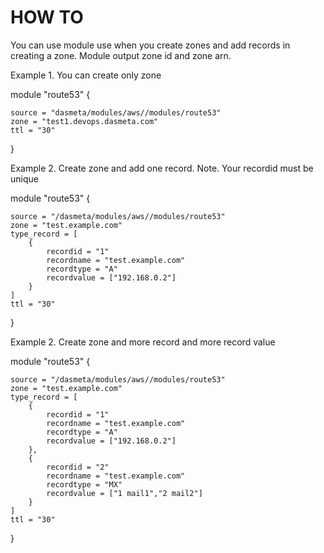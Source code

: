 # HOW TO
You can use module use when you create zones and add records in creating a zone.
Module output zone id and zone arn.

Example 1. You can create only zone 

module "route53" {

    source = "dasmeta/modules/aws//modules/route53"
    zone = "test1.devops.dasmeta.com"
    ttl = "30"
}


Example 2. Create zone and add one record. 
Note. Your recordid must be unique

module "route53" {

    source = "/dasmeta/modules/aws//modules/route53"
    zone = "test.example.com"
    type_record = [
        {
            recordid = "1"
            recordname = "test.example.com"
            recordtype = "A"
            recordvalue = ["192.168.0.2"]
        }
    ]
    ttl = "30"
}

Example 2. Create zone and more record and more record value

module "route53" {

    source = "/dasmeta/modules/aws//modules/route53"
    zone = "test.example.com"
    type_record = [
        {
            recordid = "1"
            recordname = "test.example.com"
            recordtype = "A"
            recordvalue = ["192.168.0.2"]
        },
        {
            recordid = "2"
            recordname = "test.example.com"
            recordtype = "MX"
            recordvalue = ["1 mail1","2 mail2"]
        }
    ]
    ttl = "30"
}